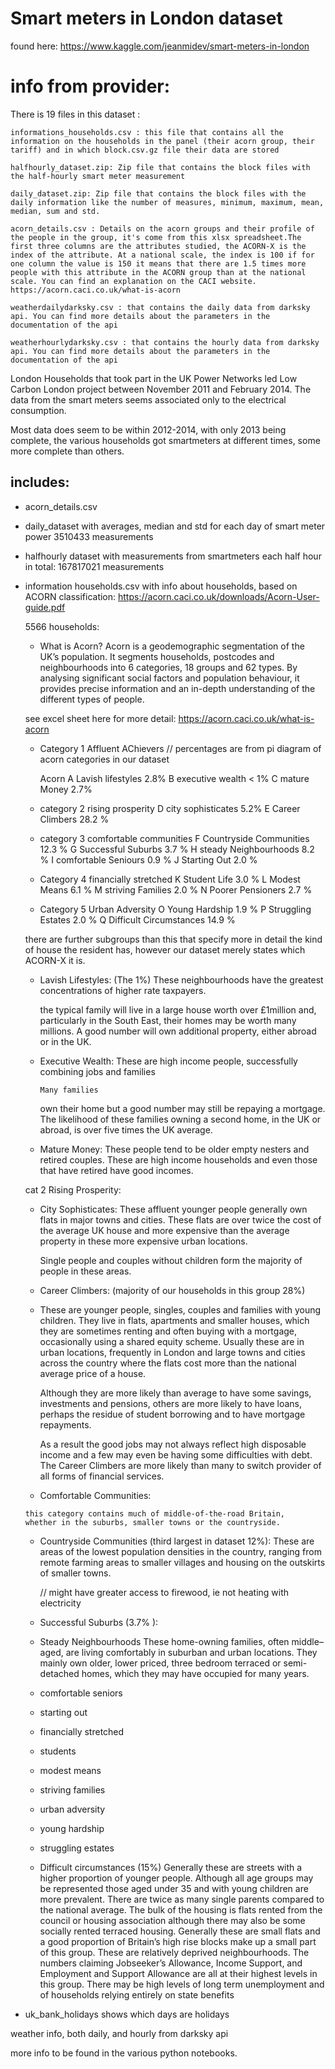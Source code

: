 # Smart meters in London dataset

found here: https://www.kaggle.com/jeanmidev/smart-meters-in-london

# info from provider:

There is 19 files in this dataset :

    informations_households.csv : this file that contains all the information on the households in the panel (their acorn group, their tariff) and in which block.csv.gz file their data are stored

    halfhourly_dataset.zip: Zip file that contains the block files with the half-hourly smart meter measurement

    daily_dataset.zip: Zip file that contains the block files with the daily information like the number of measures, minimum, maximum, mean, median, sum and std.

    acorn_details.csv : Details on the acorn groups and their profile of the people in the group, it's come from this xlsx spreadsheet.The first three columns are the attributes studied, the ACORN-X is the index of the attribute. At a national scale, the index is 100 if for one column the value is 150 it means that there are 1.5 times more people with this attribute in the ACORN group than at the national scale. You can find an explanation on the CACI website. https://acorn.caci.co.uk/what-is-acorn

    weatherdailydarksky.csv : that contains the daily data from darksky api. You can find more details about the parameters in the documentation of the api

    weatherhourlydarksky.csv : that contains the hourly data from darksky api. You can find more details about the parameters in the documentation of the api




London Households that took part in the UK Power Networks led Low Carbon London project between November 2011 and February 2014. The data from the smart meters seems associated only to the electrical consumption.

Most data does seem to be within 2012-2014, with only 2013 being complete, the various households got smartmeters at different times, some more complete than others.

## includes:
- acorn_details.csv

- daily_dataset
  with averages, median and std for each day of smart meter power
  3510433 measurements
- halfhourly dataset
    with measurements from smartmeters each half hour in total: 167817021 measurements
 
- information households.csv
    with info about households, based on ACORN classification: https://acorn.caci.co.uk/downloads/Acorn-User-guide.pdf

    5566 households:

  * What is Acorn?
    Acorn is a geodemographic segmentation of
    the UK’s population. It segments households,
    postcodes and neighbourhoods into 6
    categories, 18 groups and 62 types. By analysing
    significant social factors and population
    behaviour, it provides precise information and
    an in-depth understanding of the different
    types of people.    

  see excel sheet here for more detail: https://acorn.caci.co.uk/what-is-acorn
 
  * Category 1 Affluent AChievers
    // percentages are from pi diagram of acorn categories in our dataset
  

    Acorn A Lavish lifestyles 2.8%
        B executive wealth < 1%
        C mature Money 2.7%
  * category 2 rising prosperity
    D city sophisticates 5.2%
    E Career Climbers 28.2 %
  * category 3 comfortable communities
    F Countryside Communities 12.3 %
    G Successful Suburbs 3.7 %
    H steady Neighbourhoods 8.2 %
    I comfortable Seniours 0.9 %
    J Starting Out 2.0 %
  * Category 4 financially stretched
    K Student Life 3.0 %
    L Modest Means 6.1 %
    M striving Families 2.0 %
    N Poorer Pensioners 2.7 %

  * Category 5 Urban Adversity
    O Young Hardship  1.9 %
    P Struggling Estates 2.0 %
    Q Difficult Circumstances 14.9 %

  there are further subgroups than this that specify more in detail the kind of house the resident has, however our dataset merely states which ACORN-X it is.


   * Lavish Lifestyles: (The 1%)
      These neighbourhoods have the greatest
      concentrations of higher rate taxpayers.

      the typical family will live in a large house worth
      over £1million and, particularly in the South East,
      their homes may be worth many millions. A good
      number will own additional property, either abroad
      or in the UK.

   * Executive Wealth:
        These are high income people, successfully
        combining jobs and families

         Many families
        own their home but a good number may still be
        repaying a mortgage. The likelihood of these families
        owning a second home, in the UK or abroad, is over
        five times the UK average.
   * Mature Money:
      These people tend to be older empty nesters
      and retired couples.
      These are high income households and even those
      that have retired have good incomes.

    cat 2 Rising Prosperity:
   * City Sophisticates:
      These affluent younger people generally own flats
      in major towns and cities. These flats are over twice the cost of
      the average UK house and more expensive than the
      average property in these more expensive urban
      locations.

      Single people and couples without children form the
      majority of people in these areas. 

   * Career Climbers: (majority of our households in this group 28%)
   * 
      These are younger people, singles, couples and
      families with young children. They live in flats,
      apartments and smaller houses, which they are
      sometimes renting and often buying with a mortgage,
      occasionally using a shared equity scheme. Usually
      these are in urban locations, frequently in London
      and large towns and cities across the country where
      the flats cost more than the national average price
      of a house.

      Although they are more likely than average to have
      some savings, investments and pensions, others are
      more likely to have loans, perhaps the residue of
      student borrowing and to have mortgage repayments.

      As a result the good jobs may not always reflect high
      disposable income and a few may even be having
      some difficulties with debt. The Career Climbers are
      more likely than many to switch provider of all forms
      of financial services.

    *  Comfortable Communities: 

      this category contains much of middle-of-the-road Britain,
      whether in the suburbs, smaller towns or the countryside.

    * Countryside Communities (third largest in dataset 12%):
      These are areas of the lowest population densities in
      the country, ranging from remote farming areas to
      smaller villages and housing on the outskirts of
      smaller towns.

      // might have greater access to firewood, ie not heating with electricity

    * Successful Suburbs (3.7% ):

    * Steady Neighbourhoods
        These home-owning families, often middle–aged, are
        living comfortably in suburban and urban locations.
        They mainly own older, lower priced, three bedroom
        terraced or semi-detached homes, which they may
        have occupied for many years.
    * comfortable seniors

    * starting out

    * financially stretched
    *  students
    *  modest means
    *  striving families
    *  urban adversity
    *  young hardship
    *  struggling estates
    *  Difficult circumstances (15%)
        Generally these are streets with a higher proportion
          of younger people. Although all age groups may be
          represented those aged under 35 and with young
          children are more prevalent. There are twice as many
          single parents compared to the national average.
          The bulk of the housing is flats rented from the
          council or housing association although there may also
          be some socially rented terraced housing. Generally
          these are small flats and a good proportion of Britain’s
          high rise blocks make up a small part of this group.
          These are relatively deprived neighbourhoods. The
          numbers claiming Jobseeker’s Allowance, Income
          Support, and Employment and Support Allowance
          are all at their highest levels in this group. There may
          be high levels of long term unemployment and of
          households relying entirely on state benefits

          

- uk_bank_holidays
   shows which days are holidays

weather info, both daily, and hourly from darksky api

more info to be found in the various python notebooks.